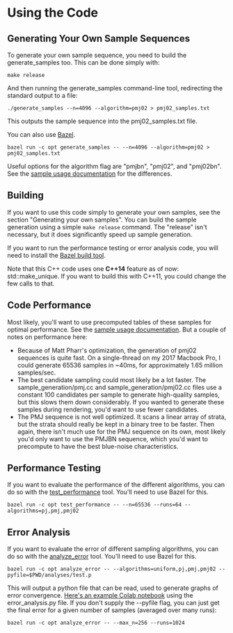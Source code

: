 # Using the Code

## Generating Your Own Sample Sequences

To generate your own sample sequence, you need to build the generate_samples too. This can be done simply with:
<pre><code>make release</code></pre>

And then running the generate_samples command-line tool, redirecting the standard output to a file:
<pre><code>./generate_samples --n=4096 --algorithm=pmj02 > pmj02_samples.txt</code></pre>

This outputs the sample sequence into the pmj02_samples.txt file.

You can also use [Bazel](https://bazel.build/).

<pre><code>bazel run -c opt generate_samples -- --n=4096 --algorithm=pmj02 > pmj02_samples.txt</code></pre>

Useful options for the algorithm flag are "pmjbn", "pmj02", and "pmj02bn". See the [sample usage documentation](docs/sample_usage.md) for the differences.

## Building

If you want to use this code simply to generate your own samples, see the section "Generating your own samples". You can build the sample generation using a simple <code>make release</code> command. The "release" isn't necessary, but it does significantly speed up sample generation.

If you want to run the performance testing or error analysis code, you will need to install the [Bazel build tool](https://bazel.build/).

Note that this C++ code uses one **C++14** feature as of now: std::make_unique. If you want to build this with C++11, you could change the few calls to that.

## Code Performance

Most likely, you'll want to use precomputed tables of these samples for optimal performance. See the [sample usage documentation](docs/sample_usage.md). But a couple of notes on performance here:

* Because of Matt Pharr's optimization, the generation of pmj02 sequences is quite fast. On a single-thread on my 2017 Macbook Pro, I could generate 65536 samples in ~40ms, for approximately 1.65 million samples/sec.
* The best candidate sampling could most likely be a lot faster. The sample_generation/pmj.cc and sample_generation/pmj02.cc files use a constant 100 candidates per sample to generate high-quality samples, but this slows them down considerably. If you wanted to generate these samples during rendering, you'd want to use fewer candidates.
* The PMJ sequence is not well optimized. It scans a linear array of strata, but the strata should really be kept in a binary tree to be faster. Then again, there isn't much use for the PMJ sequence on its own, most likely you'd only want to use the PMJBN sequence, which you'd want to precompute to have the best blue-noise characteristics.

## Performance Testing

If you want to evaluate the performance of the different algorithms, you can do so with the [test_performance](/test_performance.cc) tool. You'll need to use Bazel for this.

<pre><code>bazel run -c opt test_performance -- --n=65536 --runs=64 --algorithms=pj,pmj,pmj02</code></pre>

## Error Analysis

If you want to evaluate the error of different sampling algorithms, you can do so with the [analyze_error](/analyze_error.cc) tool. You'll need to use Bazel for this.

<pre><code>bazel run -c opt analyze_error -- --algorithms=uniform,pj,pmj,pmj02 --pyfile=$PWD/analyses/test.p</code></pre>

This will output a python file that can be read, used to generate graphs of error convergence. [Here's an example Colab notebook](https://github.com/Andrew-Helmer/pmj-cpp/blob/master/analyses/PMJ(0%2C2)_Error_Analysis.ipynb) using the error_analysis.py file. If you don't supply the --pyfile flag, you can just get the final error for a given number of samples (averaged over many runs):

<pre><code>bazel run -c opt analyze_error -- --max_n=256 --runs=1024</code></pre>
